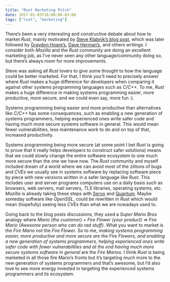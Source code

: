 ```yaml
---
title: "Rust Marketing Pitch"
date: 2017-01-03T16:00:00-03:00
tags: ["rust", "marketing"]
---
```


There’s been a very interesting and constructive debate about how to
market *Rust*, mainly motivated by [Steve Klabnik’s blog
post](http://words.stevekblanik.com/rust-is-more-than-safety), which was
later followed by [Graydon
Hoare’s](http://graydon2.dreamwidth.org/247406.html), [Dave
Herman’s](https://thefeedbackloop.xyz/safety-is-rusts-fireflower/), and
others writings. I consider both *Mozilla* and the *Rust* community are
doing an excellent marketing job, as I’ve never seen any other
language/community doing so, but there’s always room for more
improvements.

<!--more--> 

Steve was asking all *Rust* lovers to give some thought to how the
language could be better marketed. For that, I think you’ll need to
precisely answer where *Rust* makes a huge difference for developers
when comparing it against other systems programming languages such as
*C/C++*. To me, *Rust* makes a huge difference in making systems
programming easier, more productive, more secure, and we could even say,
more fun :).

Systems programming being easier and more productive than alternatives
like *C/C++* has some consequences, such as enabling a new generation of
systems programmers, helping experienced ones write safer code and
having much more secure systems software in general. This would mean
fewer vulnerabilities, less maintenance work to do and on top of that,
increased productivity.

Systems programming being more secure (at some point I bet *Rust* is
going to prove that it really helps developers to construct safer
solutions) means that we could slowly change the entire software
ecosystem to one much more secure than the one we have now.
The *Rust* community and myself included dream of a world where we can
avoid most of the zillions of bugs and *CVEs* we usually see in systems
software by replacing software piece by piece with new versions written
in a safer language like *Rust*. This includes user and server programs
computers use on a daily basis such as browsers, web servers, mail
servers, *TLS* libraries, operating systems, etc.
*Mozilla* is already taking these steps with [Servo](https://servo.org/)
and [Quantum](https://wiki.mozilla.org/Quantum). Maybe someday software
like *OpenSSL*, could be rewritten in *Rust* which would mean
(hopefully) seeing less *CVEs* than what we are nowadays used to.

Going back to the blog posts discussions, they used a *Super Mario Bros*
analogy where *Mario (the customer) + Fire Flower (your product) => Fire
Mario (Awesome person who can do rad stuff)*. What you want to market is
the *Fire Mario* not the *Fire Flower*.
So to me, *making systems programming easier, more productive and more
secure are the Fire Flowers, and enabling a new generation of systems
programmers, helping experienced ones write safer code with fewer
vulnerabilities and at the end having much more secure systems software
in general* are the *Fire Marios*.
I think *Rust* is being marketed in all those fire Mario’s fronts but
it’s targeting much more to the new generation of systems programmers
and that’s awesome, but I’d also love to see more energy invested in
targeting the experienced systems programmers and its ecosystem.
